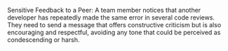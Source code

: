 Sensitive Feedback to a Peer: A team member notices that another developer has repeatedly made the same error in several code reviews. They need to send a message that offers constructive criticism but is also encouraging and respectful, avoiding any tone that could be perceived as condescending or harsh.
